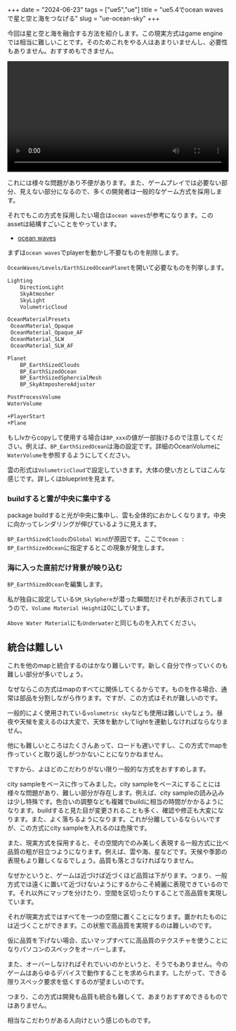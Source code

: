 +++
date = "2024-06-23"
tags = ["ue5","ue"]
title = "ue5.4でocean wavesで星と空と海をつなげる"
slug = "ue-ocean-sky"
+++

今回は星と空と海を融合する方法を紹介します。この現実方式はgame engineでは相当に難しいことです。そのためこれをやる人はあまりいませんし、必要性もありません。おすすめもできません。

<video controls style="width:100%;"><source src="/m/post/ue/ue5_2024-06-22_025510.mp4"></video>

これには様々な問題があり不便があります。また、ゲームプレイでは必要ない部分、見えない部分になるので、多くの開発者は一般的なゲーム方式を採用します。

それでもこの方式を採用したい場合は`ocean waves`が参考になります。このassetは結構すごいことをやっています。

- [ocean waves](https://www.unrealengine.com/marketplace/ja/product/ocean-waves)

まずは`ocean waves`でplayerを動かし不要なものを削除します。

`OceanWaves/Levels/EarthSizedOceanPlanet`を開いて必要なものを列挙します。

```sh
Lighting
    DirectionLight
    SkyAtmosher
    SkyLight
    VolumetricCloud

OceanMaterialPresets
 OceanMaterial_Opaque
 OceanMaterial_Opaque_AF
 OceanMaterial_SLW
 OceanMaterial_SLW_AF

Planet
    BP_EarthSizedClouds
    BP_EarthSizedOcean
    BP_EarthSizedSphercialMesh
    BP_SkyAtmposhereAdjuster

PostProcessVolume
WaterVolume

+PlayerStart
+Plane
```

もしlvからcopyして使用する場合は`BP_xxx`の値が一部抜けるので注意してください。例えば、`BP_EarthSizedOcean`は海の設定です。詳細のOceanVolumeに`WaterVolume`を参照するようにしてください。

雲の形式は`VolumetricCloud`で設定していきます。大体の使い方としてはこんな感じです。詳しくはblueprintを見ます。

### buildすると雲が中央に集中する

package buildすると光が中央に集中し、雲も全体的におかしくなります。中央に向かってレンダリングが伸びているように見えます。

`BP_EarthSizedClouds`の`Global Wind`が原因です。ここで`Ocean : BP_EarthSizedOcean`に指定するとこの現象が発生します。

### 海に入った直前だけ背景が映り込む

`BP_EarthSizedOcean`を編集します。

私が独自に設定している`SM_SkySphere`が潜った瞬間だけそれが表示されてしまうので、`Volume Material Height`は0にしています。

`Above Water Material`にも`Underwater`と同じものを入れてください。

## 統合は難しい

これを他のmapと統合するのはかなり難しいです。新しく自分で作っていくのも難しい部分が多いでしょう。

なぜならこの方式はmapのすべてに関係してくるからです。ものを作る場合、通常は部品を分割しながら作ります。ですが、この方式はそれが難しいのです。

一般的によく使用されている`volumetric sky`なども使用は難しいでしょう。昼夜や天候を変えるのは大変で、天体を動かしてlightを連動しなければならなりません。

他にも難しいところはたくさんあって、ロードも遅いですし、この方式でmapを作っていくと取り返しがつかないことになりかねません。

ですから、よほどのこだわりがない限り一般的な方式をおすすめします。

city sampleをベースに作ってみました。city sampleをベースにすることには様々な問題があり、難しい部分が存在します。例えば、city sampleの読み込みは少し特殊です。色合いの調整なども複雑でbuildに相当の時間がかかるようになります。buildすると見た目が変更されることも多く、確認や修正も大変になります。また、よく落ちるようになります。これが分離しているならいいですが、この方式にcity sampleを入れるのは危険です。

また、現実方式を採用すると、その空間内でのみ美しく表現する一般方式に比べ品質の粗が目立つようになります。例えば、雲や海、星などです。天候や季節の表現もより難しくなるでしょう。品質も落とさなければなりません。

なぜかというと、ゲームは近づけば近づくほど品質は下がります。つまり、一般方式では遠くに置いて近づけないようにするからこそ綺麗に表現できているのです。それ以外にマップを分けたり、空間を区切ったりすることで高品質を実現しています。

それが現実方式ではすべてを一つの空間に置くことになります。置かれたものには近づくことができます。この状態で高品質を実現するのは難しいのです。

仮に品質を下げない場合、広いマップすべてに高品質のテクスチャを使うことになりパソコンのスペックをオーバーします。

また、オーバーしなければそれでいいのかというと、そうでもありません。今のゲームはあらゆるデバイスで動作することを求められます。したがって、できる限りスペック要求を低くするのが望ましいのです。

つまり、この方式は開発も品質も統合も難しくて、あまりおすすめできるものではありません。

相当なこだわりがある人向けという感じのものです。

